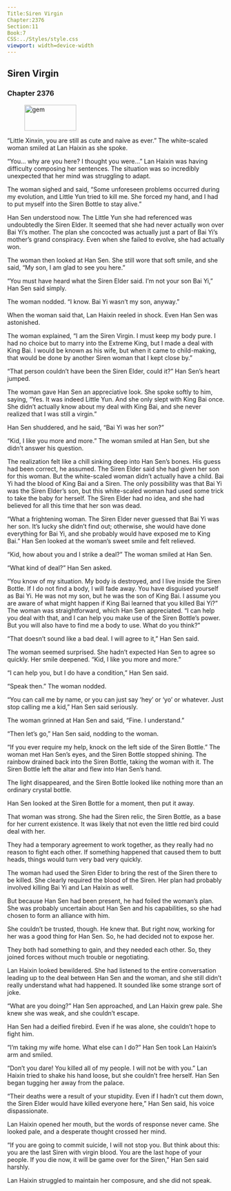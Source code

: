 ```yaml
---
Title:Siren Virgin 
Chapter:2376 
Section:11 
Book:7 
CSS:../Styles/style.css 
viewport: width=device-width
---
```

  
## Siren Virgin
### Chapter 2376
  
<figure>
	<img src="../Images/gem.gif" alt="gem" id="gem" width="120" height="60" />
</figure>
  

  
“Little Xinxin, you are still as cute and naive as ever.” The white-scaled woman smiled at Lan Haixin as she spoke.

“You… why are you here? I thought you were…” Lan Haixin was having difficulty composing her sentences. The situation was so incredibly unexpected that her mind was struggling to adapt.

The woman sighed and said, “Some unforeseen problems occurred during my evolution, and Little Yun tried to kill me. She forced my hand, and I had to put myself into the Siren Bottle to stay alive.”

Han Sen understood now. The Little Yun she had referenced was undoubtedly the Siren Elder. It seemed that she had never actually won over Bai Yi’s mother. The plan she concocted was actually just a part of Bai Yi’s mother’s grand conspiracy. Even when she failed to evolve, she had actually won.

The woman then looked at Han Sen. She still wore that soft smile, and she said, “My son, I am glad to see you here.”

“You must have heard what the Siren Elder said. I’m not your son Bai Yi,” Han Sen said simply.

The woman nodded. “I know. Bai Yi wasn’t my son, anyway.”

When the woman said that, Lan Haixin reeled in shock. Even Han Sen was astonished.

The woman explained, “I am the Siren Virgin. I must keep my body pure. I had no choice but to marry into the Extreme King, but I made a deal with King Bai. I would be known as his wife, but when it came to child-making, that would be done by another Siren woman that I kept close by.”

“That person couldn’t have been the Siren Elder, could it?” Han Sen’s heart jumped.

The woman gave Han Sen an appreciative look. She spoke softly to him, saying, “Yes. It was indeed Little Yun. And she only slept with King Bai once. She didn’t actually know about my deal with King Bai, and she never realized that I was still a virgin.”

Han Sen shuddered, and he said, “Bai Yi was her son?”

“Kid, I like you more and more.” The woman smiled at Han Sen, but she didn’t answer his question.

The realization felt like a chill sinking deep into Han Sen’s bones. His guess had been correct, he assumed. The Siren Elder said she had given her son for this woman. But the white-scaled woman didn’t actually have a child. Bai Yi had the blood of King Bai and a Siren. The only possibility was that Bai Yi was the Siren Elder’s son, but this white-scaled woman had used some trick to take the baby for herself. The Siren Elder had no idea, and she had believed for all this time that her son was dead.

“What a frightening woman. The Siren Elder never guessed that Bai Yi was her son. It’s lucky she didn’t find out; otherwise, she would have done everything for Bai Yi, and she probably would have exposed me to King Bai.” Han Sen looked at the woman’s sweet smile and felt relieved.

“Kid, how about you and I strike a deal?” The woman smiled at Han Sen.

“What kind of deal?” Han Sen asked.

“You know of my situation. My body is destroyed, and I live inside the Siren Bottle. If I do not find a body, I will fade away. You have disguised yourself as Bai Yi. He was not my son, but he was the son of King Bai. I assume you are aware of what might happen if King Bai learned that you killed Bai Yi?” The woman was straightforward, which Han Sen appreciated. “I can help you deal with that, and I can help you make use of the Siren Bottle’s power. But you will also have to find me a body to use. What do you think?”

“That doesn’t sound like a bad deal. I will agree to it,” Han Sen said.

The woman seemed surprised. She hadn’t expected Han Sen to agree so quickly. Her smile deepened. “Kid, I like you more and more.”

“I can help you, but I do have a condition,” Han Sen said.

“Speak then.” The woman nodded.

“You can call me by name, or you can just say ‘hey’ or ‘yo’ or whatever. Just stop calling me a kid,” Han Sen said seriously.

The woman grinned at Han Sen and said, “Fine. I understand.”

“Then let’s go,” Han Sen said, nodding to the woman.

“If you ever require my help, knock on the left side of the Siren Bottle.” The woman met Han Sen’s eyes, and the Siren Bottle stopped shining. The rainbow drained back into the Siren Bottle, taking the woman with it. The Siren Bottle left the altar and flew into Han Sen’s hand.

The light disappeared, and the Siren Bottle looked like nothing more than an ordinary crystal bottle.

Han Sen looked at the Siren Bottle for a moment, then put it away.

That woman was strong. She had the Siren relic, the Siren Bottle, as a base for her current existence. It was likely that not even the little red bird could deal with her.

They had a temporary agreement to work together, as they really had no reason to fight each other. If something happened that caused them to butt heads, things would turn very bad very quickly.

The woman had used the Siren Elder to bring the rest of the Siren there to be killed. She clearly required the blood of the Siren. Her plan had probably involved killing Bai Yi and Lan Haixin as well.

But because Han Sen had been present, he had foiled the woman’s plan. She was probably uncertain about Han Sen and his capabilities, so she had chosen to form an alliance with him.

She couldn’t be trusted, though. He knew that. But right now, working for her was a good thing for Han Sen. So, he had decided not to expose her.

They both had something to gain, and they needed each other. So, they joined forces without much trouble or negotiating.

Lan Haixin looked bewildered. She had listened to the entire conversation leading up to the deal between Han Sen and the woman, and she still didn’t really understand what had happened. It sounded like some strange sort of joke.

“What are you doing?” Han Sen approached, and Lan Haixin grew pale. She knew she was weak, and she couldn’t escape.

Han Sen had a deified firebird. Even if he was alone, she couldn’t hope to fight him.

“I’m taking my wife home. What else can I do?” Han Sen took Lan Haixin’s arm and smiled.

“Don’t you dare! You killed all of my people. I will not be with you.” Lan Haixin tried to shake his hand loose, but she couldn’t free herself. Han Sen began tugging her away from the palace.

“Their deaths were a result of your stupidity. Even if I hadn’t cut them down, the Siren Elder would have killed everyone here,” Han Sen said, his voice dispassionate.

Lan Haixin opened her mouth, but the words of response never came. She looked pale, and a desperate thought crossed her mind.

“If you are going to commit suicide, I will not stop you. But think about this: you are the last Siren with virgin blood. You are the last hope of your people. If you die now, it will be game over for the Siren,” Han Sen said harshly.

Lan Haixin struggled to maintain her composure, and she did not speak.